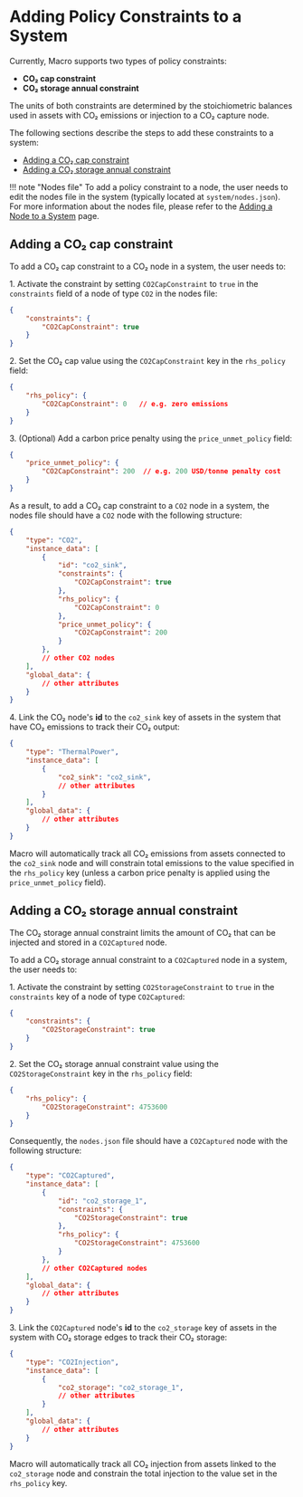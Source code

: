 # Adding Policy Constraints to a System

Currently, Macro supports two types of policy constraints:

- **CO₂ cap constraint**
- **CO₂ storage annual constraint**

The units of both constraints are determined by the stoichiometric balances used in assets with CO₂ emissions or injection to a CO₂ capture node.

The following sections describe the steps to add these constraints to a system:

- [Adding a CO₂ cap constraint](@ref)
- [Adding a CO₂ storage annual constraint](@ref)

!!! note "Nodes file"
    To add a policy constraint to a node, the user needs to edit the nodes file in the system (typically located at `system/nodes.json`). For more information about the nodes file, please refer to the [Adding a Node to a System](@ref) page.

## Adding a CO₂ cap constraint

To add a CO₂ cap constraint to a CO₂ node in a system, the user needs to:

1\. Activate the constraint by setting `CO2CapConstraint` to `true` in the `constraints` field of a node of type `CO2` in the nodes file:

```json
{
    "constraints": {
        "CO2CapConstraint": true
    }
}
```

2\. Set the CO₂ cap value using the `CO2CapConstraint` key in the `rhs_policy` field:

```json
{
    "rhs_policy": {
        "CO2CapConstraint": 0   // e.g. zero emissions
    }
}
```

3\. (Optional) Add a carbon price penalty using the `price_unmet_policy` field:

```json
{
    "price_unmet_policy": {
        "CO2CapConstraint": 200  // e.g. 200 USD/tonne penalty cost
    }
}
```

As a result, to add a CO₂ cap constraint to a `CO2` node in a system, the nodes file should have a `CO2` node with the following structure:

```json
{
    "type": "CO2",
    "instance_data": [
        {
            "id": "co2_sink",
            "constraints": {
                "CO2CapConstraint": true
            },
            "rhs_policy": {
                "CO2CapConstraint": 0
            },
            "price_unmet_policy": {
                "CO2CapConstraint": 200
            }
        },
        // other CO2 nodes
    ],
    "global_data": {
        // other attributes
    }
}
```

4\. Link the CO₂ node's **id** to the `co2_sink` key of assets in the system that have CO₂ emissions to track their CO₂ output:

```json
{
    "type": "ThermalPower",
    "instance_data": [
        {
            "co2_sink": "co2_sink",
            // other attributes
        }
    ],
    "global_data": {
        // other attributes
    }
}
```

Macro will automatically track all CO₂ emissions from assets connected to the `co2_sink` node and will constrain total emissions to the value specified in the `rhs_policy` key (unless a carbon price penalty is applied using the `price_unmet_policy` field).

## Adding a CO₂ storage annual constraint

The CO₂ storage annual constraint limits the amount of CO₂ that can be injected and stored in a `CO2Captured` node. 

To add a CO₂ storage annual constraint to a `CO2Captured` node in a system, the user needs to:

1\. Activate the constraint by setting `CO2StorageConstraint` to `true` in the `constraints` key of a node of type `CO2Captured`:

```json
{
    "constraints": {
        "CO2StorageConstraint": true
    }
}
```

2\. Set the CO₂ storage annual constraint value using the `CO2StorageConstraint` key in the `rhs_policy` field:

```json
{
    "rhs_policy": {
        "CO2StorageConstraint": 4753600
    }
}
```

Consequently, the `nodes.json` file should have a `CO2Captured` node with the following structure:

```json
{
    "type": "CO2Captured",
    "instance_data": [
        {
            "id": "co2_storage_1",
            "constraints": {
                "CO2StorageConstraint": true
            },
            "rhs_policy": {
                "CO2StorageConstraint": 4753600
            }
        },
        // other CO2Captured nodes
    ],
    "global_data": {
        // other attributes
    }
}
```

3\. Link the `CO2Captured` node's **id** to the `co2_storage` key of assets in the system with CO₂ storage edges to track their CO₂ storage:

```json
{
    "type": "CO2Injection",
    "instance_data": [
        {
            "co2_storage": "co2_storage_1",
            // other attributes
        }
    ],
    "global_data": {
        // other attributes
    }
}
```

Macro will automatically track all CO₂ injection from assets linked to the `co2_storage` node and constrain the total injection to the value set in the `rhs_policy` key.